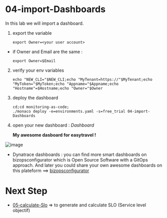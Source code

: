 # 04-import-Dashboards

In this lab we will import a dashboard.  

1) export the variable 

       export Owner=<your user account>
       
  - if Owner and Email are the same :  
   
        export Owner=$Email
       
2) verify your env variables 

       echo "NEW_CLI="$NEW_CLI;echo "MyTenant=https://"$MyTenant;echo "MyToken="$MyToken;echo "Appname="$Appname;echo "Hostname"=$Hostname;echo "Owner="$Owner

3) deploy the dashboard   

       cd;cd monitoring-as-code;
       ./monaco deploy -e=environments.yaml -s=free_trial 04-import-Dashboards
 
4) open your new dashboard : _Dashboard_

      **My awesome dasboard for easytravel !** 
 
 ![image](https://user-images.githubusercontent.com/40337213/116607293-19213e00-a932-11eb-9d12-a26173a4a7e7.png)

- Dynatrace dashboards : you can find more smart dashboards on bizopsconfigurator which is Open Source Software with a GitOps approach. 
And later you could share your own awesome dashboards on this plateform ==> [bizopsconfigurator](https://dynatrace.github.io/BizOpsConfigurator/index.html#miscTools)  

# Next Step
- [05-calculate-Slo](https://github.com/dynatracelab/monitoring-as-code/tree/main/05-calculate-Slo) => to generate and calculate SLO (Service level objectif)   

